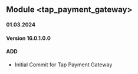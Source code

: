 ## Module <tap_payment_gateway>

#### 01.03.2024
#### Version 16.0.1.0.0
#### ADD
- Initial Commit for Tap Payment Gateway
